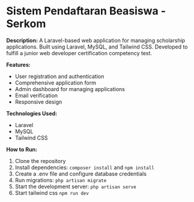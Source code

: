 # Sistem Pendaftaran Beasiswa - Serkom

**Description:**
A Laravel-based web application for managing scholarship applications. Built using Laravel, MySQL, and Tailwind CSS. Developed to fulfill a junior web developer certification competency test.

**Features:**
* User registration and authentication
* Comprehensive application form
* Admin dashboard for managing applications
* Email verification
* Responsive design

**Technologies Used:**
* Laravel
* MySQL
* Tailwind CSS

**How to Run:**
1. Clone the repository
2. Install dependencies: `composer install` and `npm install`
3. Create a .env file and configure database credentials
4. Run migrations: `php artisan migrate`
5. Start the development server: `php artisan serve`
6. Start tailwind css `npm run dev`
